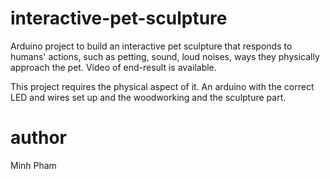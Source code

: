 # interactive-pet-sculpture
Arduino project to build an interactive pet sculpture that responds to humans' actions, such as petting, sound, loud noises, ways they physically approach the pet. Video of end-result is available.

This project requires the physical aspect of it. An arduino with the correct LED and wires set up and the woodworking and the sculpture part.

# author
Minh Pham
